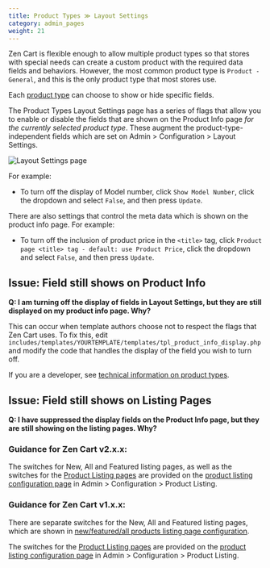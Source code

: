 ```yaml
---
title: Product Types ≫ Layout Settings
category: admin_pages
weight: 21
---
```


Zen Cart is flexible enough to allow multiple product types so that stores with special needs can create a custom product with the required data fields and behaviors. However, the most common product type is `Product - General`, and this is the only product type that most stores use.  

Each [product type](/user/admin_pages/catalog/product_types/) can choose to show or hide specific fields. 

The Product Types Layout Settings page has a series of flags that allow you to enable or disable the fields that are shown on the Product Info page *for the currently selected product type*.   These augment the product-type-independent fields which are set on Admin > Configuration > Layout Settings. 

![Layout Settings page](/images/layout_settings.png)

For example: 

- To turn off the display of Model number, click `Show Model Number`, click the dropdown and select `False`, and then press `Update`.

There are also settings that control the meta data which is shown on the product info page.  For example: 

- To turn off the inclusion of product price in the `<title>` tag, click `Product page <title> tag - default: use Product Price`, click the dropdown and select `False`, and then press `Update`.

## Issue: Field still shows on Product Info
<b>Q: I am turning off the display of fields in Layout Settings, but they are still displayed on my product info page. Why?</b>

This can occur when template authors choose not to respect the flags that Zen Cart uses.  To fix this, edit `includes/templates/YOURTEMPLATE/templates/tpl_product_info_display.php` and modify the code that handles the display of the field you wish to turn off. 

If you are a developer, see [technical information on product types](/dev/code/product_types/). 

## Issue: Field still shows on Listing Pages
<b>Q: I have suppressed the display fields on the Product Info page, but they are still showing on the listing pages.  Why?</b>

### Guidance for Zen Cart v2.x.x: 
The switches for New, All and Featured listing pages, as well as 
the switches for the [Product Listing pages](/user/storefront_pages/product_listing/) are provided on the [product listing configuration page](/user/admin_pages/configuration/configuration_productlisting/) in Admin > Configuration > Product Listing. 

### Guidance for Zen Cart v1.x.x: 
There are separate switches for the New, All and Featured listing pages, which are shown in [new/featured/all products listing page configuration](/user/template/new_featured_all_listing_page_configuration/). 

The switches for the [Product Listing pages](/user/storefront_pages/product_listing/)  are provided on the [product listing configuration page](/user/admin_pages/configuration/configuration_productlisting/) in Admin > Configuration > Product Listing. 

